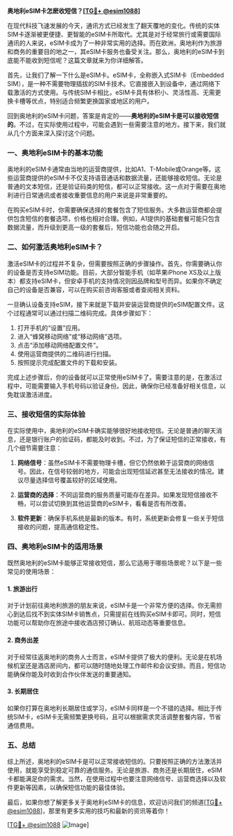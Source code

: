 **奥地利eSIM卡怎麽收短信？[[TG💪+ @esim1088](https://t.me/s/esim1088)]**

在现代科技飞速发展的今天，通讯方式已经发生了翻天覆地的变化。传统的实体SIM卡逐渐被更便捷、更智能的eSIM卡所取代。尤其是对于经常旅行或需要国际通讯的人来说，eSIM卡成为了一种非常实用的选择。而在欧洲，奥地利作为旅游和商务的重要目的地之一，其eSIM卡服务也备受关注。那么，奥地利的eSIM卡到底能不能收到短信呢？这篇文章就来为你详细解答。

首先，让我们了解一下什么是eSIM卡。eSIM卡，全称嵌入式SIM卡（Embedded SIM），是一种不需要物理插拔的SIM卡技术。它直接嵌入到设备中，通过网络下载激活的方式使用。与传统SIM卡相比，eSIM卡具有体积小、灵活性高、无需更换卡槽等优点，特别适合频繁更换国家或地区的用户。

回到奥地利的eSIM卡问题，答案是肯定的——**奥地利的eSIM卡是可以接收短信的**。不过，在实际使用过程中，可能会遇到一些需要注意的地方。接下来，我们就从几个方面来深入探讨这个问题。

### 一、奥地利eSIM卡的基本功能

奥地利的eSIM卡通常由当地的运营商提供，比如A1、T-Mobile或Orange等。这些运营商提供的eSIM卡不仅支持语音通话和数据流量，还能够接收短信。无论是普通的文本短信，还是验证码类的短信，都可以正常接收。这一点对于需要在奥地利进行日常通讯或者接收重要信息的用户来说是非常重要的。

在购买eSIM卡时，你需要确保选择的套餐包含了短信服务。大多数运营商都会提供包含短信的套餐选项，价格也相对合理。例如，A1提供的基础套餐可能只包含数据流量，而升级到更高一级的套餐后，短信功能也会随之开启。

### 二、如何激活奥地利eSIM卡？

激活eSIM卡的过程并不复杂，但需要按照正确的步骤操作。首先，你需要确认你的设备是否支持eSIM功能。目前，大部分智能手机（如苹果iPhone XS及以上版本）都支持eSIM卡，但安卓手机的支持情况则因品牌和型号而异。如果你不确定自己的设备是否兼容，可以在购买前咨询客服或者查阅相关资料。

一旦确认设备支持eSIM，接下来就是下载并安装运营商提供的eSIM配置文件。这个过程通常可以通过扫描二维码完成。具体步骤如下：

1. 打开手机的“设置”应用。
2. 进入“蜂窝移动网络”或“移动网络”选项。
3. 点击“添加移动网络配置文件”。
4. 使用运营商提供的二维码进行扫描。
5. 按照提示完成配置文件的下载和安装。

完成上述步骤后，你的设备就可以正常使用eSIM卡了。需要注意的是，在激活过程中，可能需要输入手机号码以验证身份。因此，确保你已经准备好相关信息，以免耽误激活进度。

### 三、接收短信的实际体验

在实际使用中，奥地利的eSIM卡确实能够很好地接收短信。无论是普通的聊天消息，还是银行账户的验证码，都能及时收到。不过，为了保证短信的正常接收，有几个细节需要注意：

1. **网络信号**：虽然eSIM卡不需要物理卡槽，但它仍然依赖于运营商的网络信号。因此，在信号较弱的地方，可能会出现短信延迟甚至无法接收的情况。建议尽量选择信号覆盖较好的区域使用。

2. **运营商的选择**：不同运营商的服务质量可能存在差异。如果发现短信接收不畅，可以尝试切换到其他运营商的eSIM卡，看看是否有所改善。

3. **软件更新**：确保手机系统是最新的版本。有时，系统更新会修复一些关于短信接收的问题，提高通信稳定性。

### 四、奥地利eSIM卡的适用场景

既然奥地利的eSIM卡能够正常接收短信，那么它适用于哪些场景呢？以下是一些常见的使用场景：

#### 1. 旅游出行
对于计划前往奥地利旅游的朋友来说，eSIM卡是一个非常方便的选择。你无需担心到达后找不到实体SIM卡销售点，只需提前在线购买eSIM卡即可。同时，短信功能可以帮助你在旅途中接收酒店预订确认、航班动态等重要信息。

#### 2. 商务出差
对于经常往返奥地利的商务人士而言，eSIM卡提供了极大的便利。无论是在机场候机室还是酒店房间内，都可以随时随地处理工作邮件和会议安排。而且，短信功能确保你能及时收到合作伙伴发送的重要通知。

#### 3. 长期居住
如果你打算在奥地利长期居住或学习，eSIM卡同样是一个不错的选择。相比于传统SIM卡，eSIM卡无需频繁更换号码，且可以根据需求灵活调整套餐内容，节省通信费用。

### 五、总结

综上所述，奥地利的eSIM卡是可以正常接收短信的。只要按照正确的方法激活并使用，就能享受到稳定可靠的通信服务。无论是旅游、商务还是长期居住，eSIM卡都能满足你的需求。当然，在使用过程中也要注意网络信号、运营商选择以及软件更新等因素，以确保短信功能的最佳体验。

最后，如果你想了解更多关于奥地利eSIM卡的信息，欢迎访问我们的频道[[TG💪+ @esim1088](https://t.me/s/esim1088)]，那里有更多实用的技巧和最新的资讯等着你！

[[TG💪+ @esim1088](https://t.me/s/esim1088) ![Image](https://i.postimg.cc/4NQfJmqS/Snipaste-2025-05-13-00-14-12.png)]